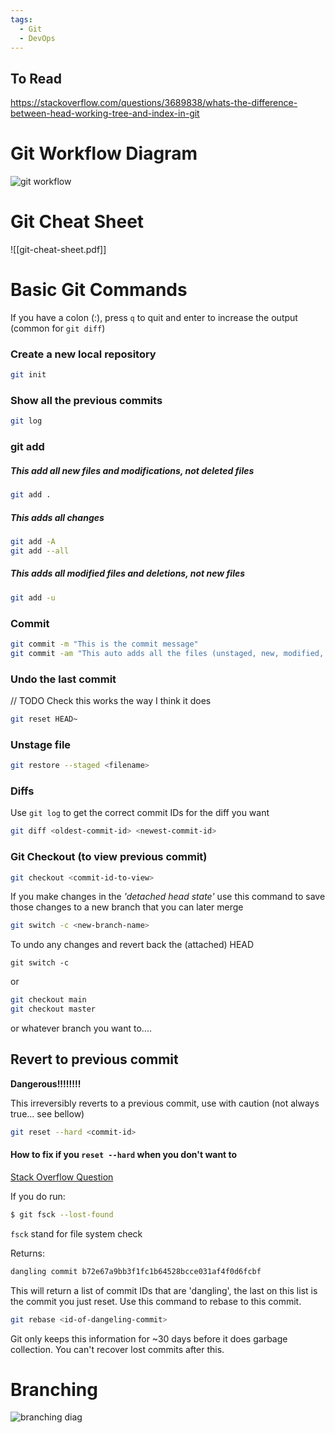 ```yaml
---
tags:
  - Git
  - DevOps
---
```


## To Read

https://stackoverflow.com/questions/3689838/whats-the-difference-between-head-working-tree-and-index-in-git

# Git Workflow Diagram

![git workflow](https://champlintechnologiesllc.com/wp-content/uploads/2017/07/git-basic_600x492.jpg)
# Git Cheat Sheet

![[git-cheat-sheet.pdf]]


# Basic Git Commands

If you have a colon (:), press `q` to quit and enter to increase the output (common for `git diff`) 
### Create a new local repository

````bash
git init
`````

### Show all the previous commits

````bash
git log
`````

### git add
##### This add all new files and modifications, not deleted files

````bash
git add .
`````

##### This adds all changes

````bash
git add -A
git add --all
````

##### This adds all modified files and deletions, not new files

````bash
git add -u
````

### Commit

```Bash
git commit -m "This is the commit message"
git commit -am "This auto adds all the files (unstaged, new, modified, deleted) and adds them to this commit (skipping the need to git add -A)"
```
### Undo the last commit

// TODO Check this works the way I think it does

````bash
git reset HEAD~   
````

### Unstage file

````bash
git restore --staged <filename>
`````

### Diffs

Use `git log` to get the correct commit IDs for the diff you want

```bash
git diff <oldest-commit-id> <newest-commit-id>
```

### Git Checkout (to view previous commit)

```bash
git checkout <commit-id-to-view>
```

If you make changes in the *'detached head state'* use this command to save those changes to a new branch that you can later merge

```bash
git switch -c <new-branch-name>
```

To undo any changes and revert back the (attached) HEAD

```
git switch -c
```

or

```bash
git checkout main
git checkout master
```

or whatever branch you want to....

## Revert to previous commit

**Dangerous!!!!!!!!**

This irreversibly reverts to a previous commit, use with caution (not always true... see bellow)

```bash
git reset --hard <commit-id>
```

#### How to fix if you ``reset --hard`` when you don't want to

[Stack Overflow Question](https://stackoverflow.com/questions/5473/how-can-i-undo-git-reset-hard-head1)

If you do run:

```bash
$ git fsck --lost-found
```

``fsck`` stand for file system check

Returns: 

```bash
dangling commit b72e67a9bb3f1fc1b64528bcce031af4f0d6fcbf
```

This will return a list of commit IDs that are 'dangling', the last on this list is the commit you just reset. Use this command to rebase to this commit.

```bash
git rebase <id-of-dangeling-commit>
```

Git only keeps this information for ~30 days before it does garbage collection. You can't recover lost commits after this.
# Branching

![branching diag](https://lh5.googleusercontent.com/MrlV6SPcsgDcaMfFo3NM26byyk-VFvCrH6WoYKCHqKO1DaVFfMSc_qCWn6gbdyGe0JD_yMAPpSR7kydlh1gJnBvxZW3E8wcDRg8ISZpKvXFJIOwQpb-JPbysO3H77h4zK34XxtGh)



